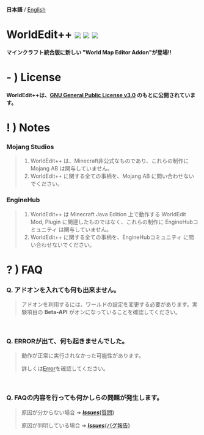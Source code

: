 **日本語** / [English](https://github.com/Apedy/WorldEdit/blob/master/README_EN.md)

# WorldEdit++ <a href="https://github.com/Apedy/MinePaint/blob/master/LICENSE"><img src="https://flat.badgen.net/badge/license/GPL-3.0/green"></a> <a href="https://github.com/Apedy/WorldEdit/releases/"><img src="https://flat.badgen.net/github/release/Apedy/WorldEdit"></a> <a href="https://github.com/Apedy/WorldEdit/releases/"><img src="https://flat.badgen.net/github/assets-dl/Apedy/MinePaint"></a>

**マインクラフト統合版に新しい "World Map Editor Addon"が登場!!**

# - ) License
**WorldEdit++は、[**GNU General Public License v3.0**](https://github.com/Apedy/MinePaint/blob/master/LICENSE) のもとに公開されています。**

# ! ) Notes
### Mojang Studios
> 1. WorldEdit++ は、Minecraft非公式なものであり、これらの制作に Mojang AB は関与していません。
> 1. WorldEdit++ に関する全ての事柄を、Mojang AB に問い合わせないでください。

### EngineHub
> 1. WorldEdit++ は Minecraft Java Edition 上で動作する WorldEdit Mod, Plugin に関連したものではなく、これらの制作に EngineHubコミュニティ は関与していません。
> 1. WorldEdit++ に関する全ての事柄を、EngineHubコミュニティ に問い合わせないでください。

# ? ) FAQ
### Q. アドオンを入れても何も出来ません。
> アドオンを利用するには、ワールドの設定を変更する必要があります。実験項目の **Beta-API** がオンになっていることを確認してください。
<br>

### Q. ERRORが出て、何も起きませんでした。
> 動作が正常に実行されなかった可能性があります。
>
> 詳しくは[Error](https://github.com/Apedy/WorldEdit/blob/master/Error.md)を確認してください。
<br>

### Q. FAQの内容を行っても何かしらの問題が発生します。
> 原因が分からない場合 ➔ [***Issues***(質問)](https://github.com/Apedy/WorldEdit/issues/new?assignees=Apedy&labels=Feedback%3A+question&template=%E8%B3%AA%E5%95%8F-ja-.md&title=)
>
> 原因が判明している場合 ➔ [***Issues***(バグ報告)](https://github.com/Apedy/WorldEdit/issues/new?assignees=Apedy&labels=Category%3A+script%2C+Problem%3A+bug&template=%E3%83%90%E3%82%B0%E5%A0%B1%E5%91%8A-ja-.md&title=)
